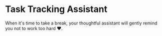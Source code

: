 # Task Tracking Assistant
When it's time to take a break, your thoughtful assistant will gently remind you not to work too hard ♥.
